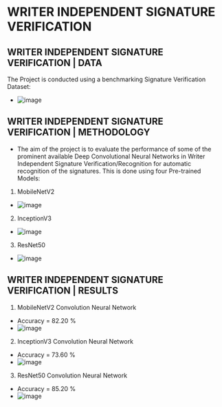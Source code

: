 # WRITER INDEPENDENT SIGNATURE VERIFICATION
## WRITER INDEPENDENT SIGNATURE VERIFICATION | DATA
The Project is conducted using a benchmarking Signature Verification Dataset: 
- ![image](https://user-images.githubusercontent.com/67474818/119025726-072b3c00-b9c2-11eb-9b39-b34854647156.png)
## WRITER INDEPENDENT SIGNATURE VERIFICATION | METHODOLOGY
- The aim of the project is to evaluate the performance of some of the prominent available Deep Convolutional Neural Networks in Writer Independent Signature Verification/Recognition for automatic recognition of the signatures. This is done using four Pre-trained Models: 
1. MobileNetV2
- ![image](https://user-images.githubusercontent.com/67474818/118992634-709b5280-b9a2-11eb-9fe3-4c0fa588628e.png)
2. InceptionV3
- ![image](https://user-images.githubusercontent.com/67474818/118996950-e7861a80-b9a5-11eb-9bc3-a5bf7d9e16b8.png)
3. ResNet50
- ![image](https://user-images.githubusercontent.com/67474818/118994410-eeac2900-b9a3-11eb-808c-50293860f640.png)
## WRITER INDEPENDENT SIGNATURE VERIFICATION | RESULTS
1. MobileNetV2 Convolution Neural Network
- Accuracy = 82.20 %
- ![image](https://user-images.githubusercontent.com/67474818/126691041-cf6ff78b-d180-4b06-8673-2d5baeca44ca.png)
2. InceptionV3 Convolution Neural Network
- Accuracy = 73.60 %
- ![image](https://user-images.githubusercontent.com/67474818/126691166-fff23602-ef1b-411e-af5a-dca097599868.png)
3. ResNet50 Convolution Neural Network
- Accuracy = 85.20 %
- ![image](https://user-images.githubusercontent.com/67474818/126690834-84cadf6c-6d4c-4db2-8881-80d6c708e332.png)









